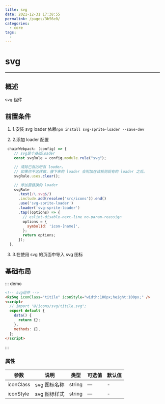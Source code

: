 ```yaml
---
title: svg
date: 2021-12-31 17:38:55
permalink: /pages/3b56e0/
categories:
  - core
tags:
  -
---
```


# svg

---

## 概述

svg 组件

## 前置条件

1. 1.安装 svg loader 依赖`npm install svg-sprite-loader --save-dev`

2. 2.添加 loader 配置

```js
 chainWebpack: (config) => {
    // svg是个基础loader
    const svgRule = config.module.rule("svg");

    // 清除已有的所有 loader。
    // 如果你不这样做，接下来的 loader 会附加在该规则现有的 loader 之后。
    svgRule.uses.clear();

    // 添加要替换的 loader
    svgRule
      .test(/\.svg$/)
      .include.add(resolve('src/icons')).end()
      .use('svg-sprite-loader')
      .loader('svg-sprite-loader')
      .tap((options) => {
        // eslint-disable-next-line no-param-reassign
        options = {
          symbolId: 'icon-[name]',
        };
        return options;
      });
  },
```

3. 3.在使用 svg 的页面中导入 svg 图标

## 基础布局

::: demo

```html
<!-- svg组件 -->
<RzSvg iconClass="titile" iconStyle="width:100px;height:100px;" />
<script>
  // import "@/icons/svg/titile.svg";
  export default {
    data() {
      return {};
    },
    methods: {},
  };
</script>
```

:::

### 属性

| 参数      | 说明         | 类型   | 可选值 | 默认值 |
| --------- | ------------ | ------ | ------ | ------ |
| iconClass | svg 图标名称 | string | —      | -      |
| iconStyle | svg 图标样式 | string | —      | -      |
